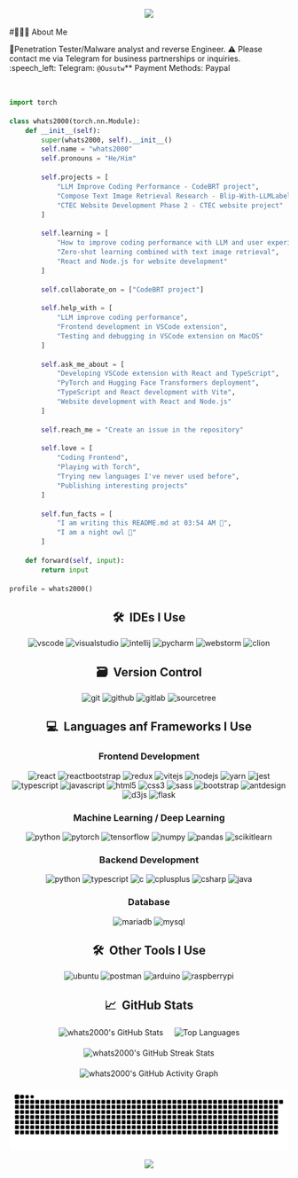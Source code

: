 <h1 align="center" style="display: none;">👾 Ousu's GitHub Profile! 👾</h1>

 
<p align='center'>
    <img src="https://capsule-render.vercel.app/api?type=waving&color=auto&height=300&section=header&text=Ousu&fontSize=90&animation=fadeIn&fontAlignY=38&desc=Welcome%20to%20my%20Github%20page!&descAlignY=51&descAlign=62"/>
</p>


#👨🏻‍💻&nbsp;About Me

🔸Penetration Tester/Malware analyst and reverse Engineer.
:warning: Please contact me via Telegram for business partnerships or inquiries.
:speech_left: Telegram:  `@Ousutw`**
Payment Methods: Paypal

&nbsp;



```python
import torch

class whats2000(torch.nn.Module):
    def __init__(self):
        super(whats2000, self).__init__()
        self.name = "whats2000"
        self.pronouns = "He/Him"

        self.projects = [
            "LLM Improve Coding Performance - CodeBRT project",
            "Compose Text Image Retrieval Research - Blip-With-LLMLabelImage project",
            "CTEC Website Development Phase 2 - CTEC website project"
        ]

        self.learning = [
            "How to improve coding performance with LLM and user experience",
            "Zero-shot learning combined with text image retrieval",
            "React and Node.js for website development"
        ]

        self.collaborate_on = ["CodeBRT project"]

        self.help_with = [
            "LLM improve coding performance",
            "Frontend development in VSCode extension",
            "Testing and debugging in VSCode extension on MacOS"
        ]

        self.ask_me_about = [
            "Developing VSCode extension with React and TypeScript",
            "PyTorch and Hugging Face Transformers deployment",
            "TypeScript and React development with Vite",
            "Website development with React and Node.js"
        ]

        self.reach_me = "Create an issue in the repository"

        self.love = [
            "Coding Frontend",
            "Playing with Torch",
            "Trying new languages I've never used before",
            "Publishing interesting projects"
        ]

        self.fun_facts = [
            "I am writing this README.md at 03:54 AM 🤔",
            "I am a night owl 🦉"
        ]

    def forward(self, input):
        return input

profile = whats2000()
```

<!-- IDE Used -->
<h2 align="center">🛠 &nbsp;IDEs I Use</h2>
<div align="center">
  <img src="https://cdn.jsdelivr.net/gh/devicons/devicon/icons/vscode/vscode-original.svg" alt="vscode" width="45" height="45"/>
  <img src="https://cdn.jsdelivr.net/gh/devicons/devicon/icons/visualstudio/visualstudio-plain.svg" alt="visualstudio" width="45" height="45"/>
  <img src="https://cdn.jsdelivr.net/gh/devicons/devicon/icons/intellij/intellij-original.svg" alt="intellij" width="45" height="45"/>
  <img src="https://cdn.jsdelivr.net/gh/devicons/devicon/icons/pycharm/pycharm-original.svg" alt="pycharm" width="45" height="45"/>
  <img src="https://cdn.jsdelivr.net/gh/devicons/devicon/icons/webstorm/webstorm-original.svg" alt="webstorm" width="45" height="45"/>
  <img src="https://cdn.jsdelivr.net/gh/devicons/devicon/icons/clion/clion-original.svg" alt="clion" width="45" height="45"/>
</div>

<!-- Version Control -->
<h2 align="center">🗃 &nbsp;Version Control</h2>
<div align="center">
  <img src="https://cdn.jsdelivr.net/gh/devicons/devicon/icons/git/git-original.svg" alt="git" width="45" height="45"/>
  <img src="https://cdn.jsdelivr.net/gh/devicons/devicon/icons/github/github-original.svg" alt="github" width="45" height="45"/>
  <img src="https://cdn.jsdelivr.net/gh/devicons/devicon/icons/gitlab/gitlab-original.svg" alt="gitlab" width="45" height="45"/>
  <img src="https://cdn.jsdelivr.net/gh/devicons/devicon/icons/sourcetree/sourcetree-original.svg" alt="sourcetree" width="45" height="45"/>
</div>

<!-- Languages -->
<h2 align="center">💻 &nbsp;Languages anf Frameworks I Use</h2>
<div align="center">
  <h3>Frontend Development</h3>
  <img src="https://cdn.jsdelivr.net/gh/devicons/devicon/icons/react/react-original.svg" alt="react" width="45" height="45"/>
  <img src="https://cdn.jsdelivr.net/gh/devicons/devicon/icons/reactbootstrap/reactbootstrap-original.svg" alt="reactbootstrap" width="45" height="45"/>
  <img src="https://cdn.jsdelivr.net/gh/devicons/devicon/icons/redux/redux-original.svg" alt="redux" width="45" height="45"/>
  <img src="https://cdn.jsdelivr.net/gh/devicons/devicon/icons/vitejs/vitejs-original.svg" alt="vitejs" width="45" height="45"/>
  <img src="https://cdn.jsdelivr.net/gh/devicons/devicon/icons/nodejs/nodejs-original.svg" alt="nodejs" width="45" height="45"/>
  <img src="https://cdn.jsdelivr.net/gh/devicons/devicon/icons/yarn/yarn-original.svg" alt="yarn" width="45" height="45"/>
  <img src="https://cdn.jsdelivr.net/gh/devicons/devicon/icons/jest/jest-plain.svg" alt="jest" width="45" height="45"/>
  <img src="https://cdn.jsdelivr.net/gh/devicons/devicon/icons/typescript/typescript-original.svg" alt="typescript" width="45" height="45"/>
  <img src="https://cdn.jsdelivr.net/gh/devicons/devicon/icons/javascript/javascript-original.svg" alt="javascript" width="45" height="45"/>
  <img src="https://cdn.jsdelivr.net/gh/devicons/devicon/icons/html5/html5-original.svg" alt="html5" width="45" height="45"/>
  <img src="https://cdn.jsdelivr.net/gh/devicons/devicon/icons/css3/css3-original.svg" alt="css3" width="45" height="45"/>
  <img src="https://cdn.jsdelivr.net/gh/devicons/devicon/icons/sass/sass-original.svg" alt="sass" width="45" height="45"/>
  <img src="https://cdn.jsdelivr.net/gh/devicons/devicon/icons/bootstrap/bootstrap-original.svg" alt="bootstrap" width="45" height="45"/>
  <img src="https://cdn.jsdelivr.net/gh/devicons/devicon/icons/antdesign/antdesign-original.svg" alt="antdesign" width="45" height="45"/>
  <img src="https://cdn.jsdelivr.net/gh/devicons/devicon/icons/d3js/d3js-original.svg" alt="d3js" width="45" height="45"/>
  <img src="https://cdn.jsdelivr.net/gh/devicons/devicon/icons/flask/flask-original.svg" alt="flask" width="45" height="45"/>
  <h3>Machine Learning / Deep Learning</h3>
  <img src="https://cdn.jsdelivr.net/gh/devicons/devicon/icons/python/python-original.svg" alt="python" width="45" height="45"/>
  <img src="https://cdn.jsdelivr.net/gh/devicons/devicon/icons/pytorch/pytorch-original.svg" alt="pytorch" width="45" height="45"/>
  <img src="https://cdn.jsdelivr.net/gh/devicons/devicon/icons/tensorflow/tensorflow-original.svg" alt="tensorflow" width="45" height="45"/>
  <img src="https://cdn.jsdelivr.net/gh/devicons/devicon/icons/numpy/numpy-original.svg" alt="numpy" width="45" height="45"/>
  <img src="https://cdn.jsdelivr.net/gh/devicons/devicon/icons/pandas/pandas-original.svg" alt="pandas" width="45" height="45"/>
  <img src="https://cdn.jsdelivr.net/gh/devicons/devicon/icons/scikitlearn/scikitlearn-original.svg" alt="scikitlearn" width="45" height="45"/>
  <h3>Backend Development</h3>
  <img src="https://cdn.jsdelivr.net/gh/devicons/devicon/icons/python/python-original.svg" alt="python" width="45" height="45"/>
  <img src="https://cdn.jsdelivr.net/gh/devicons/devicon/icons/typescript/typescript-original.svg" alt="typescript" width="45" height="45"/>
  <img src="https://cdn.jsdelivr.net/gh/devicons/devicon/icons/c/c-original.svg" alt="c" width="45" height="45"/>
  <img src="https://cdn.jsdelivr.net/gh/devicons/devicon/icons/cplusplus/cplusplus-original.svg" alt="cplusplus" width="45" height="45"/>
  <img src="https://cdn.jsdelivr.net/gh/devicons/devicon/icons/csharp/csharp-original.svg" alt="csharp" width="45" height="45"/>
  <img src="https://cdn.jsdelivr.net/gh/devicons/devicon/icons/java/java-original.svg" alt="java" width="45" height="45"/>
  <h3>Database</h3>
  <img src="https://cdn.jsdelivr.net/gh/devicons/devicon/icons/mariadb/mariadb-original-wordmark.svg" alt="mariadb" width="45" height="45"/>
  <img src="https://cdn.jsdelivr.net/gh/devicons/devicon/icons/mysql/mysql-original-wordmark.svg" alt="mysql" width="45" height="45"/>
</div>

<!-- Other Tools -->
<h2 align="center">🛠 &nbsp;Other Tools I Use</h2>
<div align="center">
  <img src="https://cdn.jsdelivr.net/gh/devicons/devicon/icons/ubuntu/ubuntu-original.svg" alt="ubuntu" width="45" height="45"/>
  
  <img src="https://cdn.jsdelivr.net/gh/devicons/devicon/icons/postman/postman-original.svg" alt="postman" width="45" height="45"/>
  <img src="https://cdn.jsdelivr.net/gh/devicons/devicon/icons/arduino/arduino-original.svg" alt="arduino" width="45" height="45"/>
  <img src="https://cdn.jsdelivr.net/gh/devicons/devicon/icons/raspberrypi/raspberrypi-original.svg" alt="raspberrypi" width="45" height="45"/>
</div>

<!-- Status Satistics -->
<h2 align="center">📈 &nbsp;GitHub Stats</h2>

<!-- Force the same height for the two cards -->
<div align="center" style="display: flex; justify-content: center; align-items: center; flex-wrap: wrap; gap: 20px; margin: 20px 0;">
  <picture>
    <source media="(prefers-color-scheme: dark)" srcset="https://github-readme-stats.vercel.app/api?username=whats2000&show_icons=true&theme=react">
    <source media="(prefers-color-scheme: light)" srcset="https://github-readme-stats.vercel.app/api?username=whats2000&show_icons=true&theme=vue">
    <img height="200" width="480" src="https://github-readme-stats.vercel.app/api?username=whats2000&show_icons=true&theme=radical" alt="whats2000's GitHub Stats"/>
  </picture>
  <picture>
    <source media="(prefers-color-scheme: dark)" srcset="https://github-readme-stats.vercel.app/api/top-langs/?username=whats2000&langs_count=8&theme=react&layout=compact">
    <source media="(prefers-color-scheme: light)" srcset="https://github-readme-stats.vercel.app/api/top-langs/?username=whats2000&langs_count=8&theme=vue&layout=compact">
    <img height="200" width="320" src="https://github-readme-stats.vercel.app/api/top-langs/?username=whats2000&langs_count=8&theme=radical&layout=compact" alt="Top Languages"/>
  </picture>
</div>

<div align="center" style="display: flex; justify-content: center; align-items: center; flex-wrap: wrap; gap: 20px; margin: 20px 0;">
  <picture>
    <source media="(prefers-color-scheme: dark)" srcset="https://streak-stats.demolab.com/?user=whats2000&theme=react&card_width=480&card_height=200">
    <source media="(prefers-color-scheme: light)" srcset="https://streak-stats.demolab.com/?user=whats2000&theme=vue&card_width=480&card_height=200">
    <img height="160" width="370" src="https://streak-stats.demolab.com/?user=whats2000&theme=react&card_width=320&card_height=180" alt="whats2000's GitHub Streak Stats"/>
  </picture>
  <picture>
    <source media="(prefers-color-scheme: dark)" srcset="https://github-readme-activity-graph.vercel.app/graph?username=whats2000&theme=react">
    <source media="(prefers-color-scheme: light)" srcset="https://github-readme-activity-graph.vercel.app/graph?username=whats2000&theme=github-light">
    <img height="160" width="430" src="https://github-readme-activity-graph.vercel.app/graph?username=whats2000&theme=react" alt="whats2000's GitHub Activity Graph"/>
  </picture>
</div>

<div align="center">
  <picture>
    <source media="(prefers-color-scheme: dark)" srcset="https://raw.githubusercontent.com/whats2000/whats2000/output/github-contribution-grid-snake-dark.svg">
    <source media="(prefers-color-scheme: light)" srcset="https://raw.githubusercontent.com/whats2000/whats2000/output/github-contribution-grid-snake.svg">
    <img alt="github contribution grid snake animation" src="https://raw.githubusercontent.com/whats2000/whats2000/output/github-contribution-grid-snake.svg">
  </picture>
</div>

<p align='center'>
  <picture>
    <source media="(prefers-color-scheme: dark)" srcset="https://capsule-render.vercel.app/api?type=waving&color=0d1117&height=100&section=footer&animation=fadeIn&descAlignY=51&descAlign=62&fontColor=61DAFB">
    <source media="(prefers-color-scheme: light)" srcset="https://capsule-render.vercel.app/api?type=waving&color=41B883&height=100&section=footer&animation=fadeIn&descAlignY=51&descAlign=62&fontColor=35495E">
    <img src="https://capsule-render.vercel.app/api?type=waving&color=auto&height=100&section=footer&animation=fadeIn&descAlignY=51&descAlign=62"/>
  </picture>
</p>
